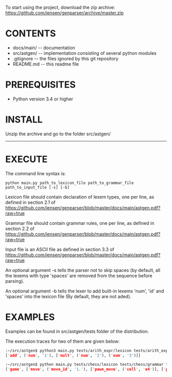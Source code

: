 To start using the project, download the zip archive:
https://github.com/iensen/genparser/archive/master.zip

CONTENTS
========
- docs/main/ -- documentation
- src/astgen/ -- implementation consisting of several python modules
- .gitignore --  the files ignored by this git repository
- README.md -- this readme file

PREREQUISITES
=============
- Python version 3.4 or higher

INSTALL
=======
Unzip the archive and go to the folder src/astgen/

------------------------------------------------------------

EXECUTE
=======

The command line syntax is:
```
python main.py path_to_lexicon_file path_to_grammar_file path_to_input_file [-s] [-b]
```
Lexicon file should contain declaration of lexem types, one per line, as defined in section 2.1 of https://github.com/iensen/genparser/blob/master/docs/main/astgen.pdf?raw=true

Grammar file should contain grammar rules, one per line, as defined in section 2.2 of https://github.com/iensen/genparser/blob/master/docs/main/astgen.pdf?raw=true

Input file is an ASCII file as defined in section 3.3 of
https://github.com/iensen/genparser/blob/master/docs/main/astgen.pdf?raw=true

An optional argument -s tells the parser not to skip spaces (by default, all the lexems with type 'spaces' are removed from the sequence before parsing).

An optional argument -b tells the lexer to add built-in lexems 'num', 'id' and 'spaces' into the lexicon file
(By default, they are not aded).

EXAMPLES
========

Examples can be found in src/astgen/tests folder of the distribution.

The execution traces for two of them are given below:
```prolog
:~/src/astgen$ python3 main.py tests/arith_expr/lexicon tests/arith_expr/grammar tests/arith_expr/input -b
['add', ('num', '1'), ['mult', ('num', '2'), ('num', '3')]]
```
```prolog
:~/src/astgen$ python main.py tests/chess/lexicon tests/chess/grammar tests/chess/input
['game', ['move', ('move_id', '1.'), ['pawn_move', ('cell', 'e4')], ['pawn_move', ('cell', 'e5')]], ['move', ('move_id', '2.'), ['move', ['fig', ('figure', 'Q')], ('cell', 'h5')], ['move', ['fig', ('figure', 'N')], ('cell', 'c6')]], ['move', ('move_id', '3.'), ['move', ['fig', ('figure', 'B')], ('cell', 'c4')], ['move', ['fig', ('figure', 'N')], ('cell', 'f6')]]]
```
